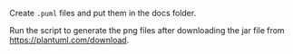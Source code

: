 Create `.puml` files and put them in the docs folder.

Run the script to generate the png files after downloading the jar file from https://plantuml.com/download.

